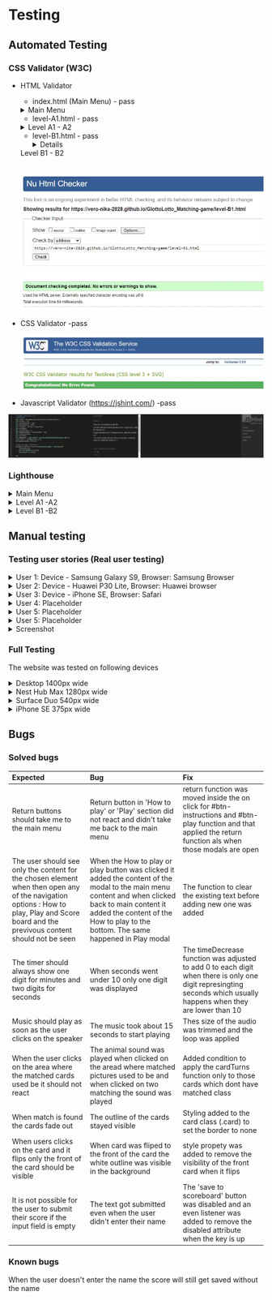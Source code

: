 # Testing

## Automated Testing 

### CSS Validator (W3C)
 * HTML Validator 
   * index.html (Main Menu) - pass
    <details>
    <summary>Main Menu</summary>
    <br>

    ![Index.html (Main Menu) Validation](./assets/readme_docs/automated_testing/w3c-validator-index-page.jpg.JPG)

    </details> 

   * level-A1.html - pass

   <details>
    <summary>Level A1 - A2</summary>
    <br>

    ![level-A1.html (Level A1 - A2) Validation](./assets/readme_docs/automated_testing/w3c-validator-level-A1-page.jpg)

   </details> 


   * level-B1.html - pass
     <details>
    <summary>Level B1 - B2</summary>
    <br>

   ![Contact.html (Level B1 - B2) Validation](./assets/readme_docs/automated_testing/w3c-validator-level-B1-page.JPG)

   </details>  


 * CSS Validator -pass
 
   ![Stylesheet Valiation](./assets/readme_docs/automated_testing/w3c-css-validator.JPG)

   </details>  

  * Javascript Validator (https://jshint.com/) -pass
 
   ![Javascript Valiation](./assets/readme_docs/automated_testing/jshint-validator-javascript.JPG)

   </details>   

### Lighthouse

<details>
<summary>Main Menu</summary>
<br>

* Desktop

![Main Menu Lighthouse test](./assets/readme_docs/automated_testing/lighthouse-main-menu-index-page-desktop.JPG)

* Mobile

![Main Menu Lighthouse test](./assets/readme_docs/automated_testing/lighthouse-main-menu-index-page-mobile.JPG)

</details> 

<details>
<summary>Level A1 -A2</summary>
<br>

![Level A1 -A2 page Lighthouse test](./assets/readme%20_docs/lighthouse%20test/Portfolio%20page.JPG)

</details> 

<details>
<summary>Level B1 -B2</summary>
<br>

![Contact page Lighthouse test](./assets/readme%20_docs/lighthouse%20test/Contact%20page.JPG)

</details> 

## Manual testing

### Testing user stories (Real user testing)

<details>
<summary> User 1:   Device -  Samsung Galaxy S9, Browser: Samsung Browser
</summary>
<br>

<details>
<summary> Main page
</summary>
<br>

| User stories | Feature | Expected result | Actual result |
|  :---| :---|  :---|  :---|
| 5  | Layout | Game as well as initial page and result fit the screen size and there is no need to sroll | Works as expected |
| 2  | Layout | All elements are visible  | Works as expected|
| 25 | Game name and game type description | Gives indication of the game type and who it is for| Works as expected|
| 1, 25 | Introduction to the game | Gives the description of the game and it's use | Works as expected|
| 2, 26 | Navigation buttons | Give me clear indication on where they will take me and are easy to read and it is intuitive| Works as expected|
|3 | Navigation buttons - How to play | When I click 'How to play' button it takes me to How to play section | Works as expected|
|3 | Navigation buttons - How to play on smaller devices| Instructions are easy to read and on smaller devices I have scroll option | Works as expected|
|4, 22, 29 | Navigation buttons  -Play | When I click 'Play buton'  it takes me to game options | Works as expected|
| 6, 36 | Navigation buttons  -Score board | When I click 'Score board'  it takes me to Scoreboard section | Works as expected|
| 7, 27 | Return button | When I click return button it takes me back to the main menu |
| 4, 27 | Play modal | I have two options of the games A1-A2 and  B1-B2 | Works as expected|
| 19, 36 | Score board | My score appears on the board | Works as expected|
| 4, 27 | Level options  A1-A2  button | A1-A2  button takes me to  A1-A2  game | Works as expected|
| 4, 24, 27 | Level options  B1-B2 button | B1-B2 button takes me to B1-B2 game|

</details> 

<details>
<summary> Game page
</summary>
<br>

| User stories | Feature | Expected result | Actual result |
|  :---| :---|  :---|  :---|
| User stories | Feature | Expected result | Actual result |
|  :---| :---|  :---|  :---|
| 15, 37 | Timer | Time starts as soon as the games loads | Works as expected|
| 15, 37 | Timer | Goes down by second | Works as expected|
| 16,38 | Turns | When I select two cards the counter of the turns goes up 1 both when they match and don’t match | Works as expected|
| 21, 39 | Music | When I click on the crossed speaker icon the cross is removed and the music starts playing |
| 5 | Cards | Card area fiths my screen size | Works as expected|
| 5 | Card  | When game loads there are 16 cards of the same color  |  Works as expected |
| 35 | Card  | When I click a card of my choice it turns around and I see a picture or a word  |  Works as expected |
| 11, 34 | Card  | Each time card turns  hear the pronunciation of the animal name |  Works as expected |
| 10 | Card  | When I click the card that is alreay selected  it doesn’t react : no animal name is said or card is not turned  |  Works as expected |
| 12 | Card  | When I find a match the cards dissaper and sound effect is played |  Works as expected |
| 13, 33 | Card  | When I don’t find a match cards turn back around  |  Works as expected |
| 10, 34 | Card  | When I click area where cards which I matched used to be it doesn’t react: no animal name is said neither can I hear a matched sound  |  Works as expected |
| 10, 14, 32 | Card | When I select two cards they stay face up long enough to see what picture or word is on the card |  Works as expected |
| 9, 31 | Card | With each new game cards are in a different position  |  Works as expected |

</details> 

<details>
<summary> Result section
</summary>
<br>
 
| User stories | Feature | Expected result | Actual result |
|  :---| :---|  :---|  :---|
| 17 | Time's up | When 2 minutes are over the game finished and Time'us message pop's up |  Works as expected |
| 17 | Well done  | When all pairs are matched Well done message pop's up |  Works as expected |
| 18, 36 | Points  | Underneath  the Well done message I can see how many points I earned  |  Works as expected |
| 19,36 | Input  | Input field shows text "Write your name here "  |  Works as expected |
| 19,36 | Input  | When I type anything in the field it overrides the placeholder message |  Works as expected |
| 19 | Save to the scoreboard button  | When I click save to the  score board button it saves my name in the scoreboard |  Works as expected |
| 19 | Save to the scoreboard button  | When I click save to the  score board button it saves my name in the scoreboard |  Works as expected |
| 20 | Save to the scoreboard button  | When I click save to the  score board button the text of the button changes to Saved  |  Works as expected |
| 8,30 | Play again button | When I click play again button it takes me to the same level  |  Works as expected |
| 2, 27 | Main menu button  | When I click Main menu  button it takes me to Main menu  |  Works as expected |

</details> 

<details>
<summary> Footer
</summary>
<br>

| User stories | Feature | Expected result | Actual result |
|  :---| :---|  :---|  :---|
| 40 | Link | When I click link it opens on a new page |  Works as expected |
| 40 | Link | When I click link it takes me to git hub page |  Works as expected |

</details> 

<details>
<summary> 404error page
</summary>
<br>

| User stories | Feature | Expected result | Actual result |
|  :---| :---|  :---|  :---|
| 41 | 404. html | When the game is not found I am directed to the page that tell me that the page is not found |  Works as expected |
| 42 | Back to the game button | When I click the back to the game button it takes me back to the the Main menu  |  Works as expected |

</details> 

</details> 

<details>
<summary> User 2:   Device -  Huawei P30 Lite, Browser: Huawei browser
</summary>
<br>

<details>
<summary> Main page
</summary>
<br>

| User stories | Feature | Expected result | Actual result |
|  :---| :---|  :---|  :---|
| 5  | Layout | Game as well as initial page and result fit the screen size and there is no need to sroll | Works as expected |
| 2  | Layout | All elements are visible  | Works as expected|
| 25 | Game name and game type description | Gives indication of the game type and who it is for| Works as expected|
| 1, 25 | Introduction to the game | Gives the description of the game and it's use | Works as expected|
| 2, 26 | Navigation buttons | Give me clear indication on where they will take me and are easy to read and it is intuitive| Works as expected|
|3 | Navigation buttons - How to play | When I click 'How to play' button it takes me to How to play section | Works as expected|
|3 | Navigation buttons - How to play on smaller devices| Instructions are easy to read and on smaller devices I have scroll option | Works as expected|
|4, 22, 29 | Navigation buttons  -Play | When I click 'Play buton'  it takes me to game options | Works as expected|
| 6, 36 | Navigation buttons  -Score board | When I click 'Score board'  it takes me to Scoreboard section | Works as expected|
| 7, 27 | Return button | When I click return button it takes me back to the main menu |
| 4, 27 | Play modal | I have two options of the games A1-A2 and  B1-B2 | Works as expected|
| 19, 36 | Score board | My score appears on the board | Works as expected|
| 4, 27 | Level options  A1-A2  button | A1-A2  button takes me to  A1-A2  game | Works as expected|
| 4, 24, 27 | Level options  B1-B2 button | B1-B2 button takes me to B1-B2 game|

</details> 

<details>
<summary> Game page
</summary>
<br>

| User stories | Feature | Expected result | Actual result |
|  :---| :---|  :---|  :---|
| User stories | Feature | Expected result | Actual result |
|  :---| :---|  :---|  :---|
| 15, 37 | Timer | Time starts as soon as the games loads | Works as expected|
| 15, 37 | Timer | Goes down by second | Works as expected|
| 16,38 | Turns | When I select two cards the counter of the turns goes up 1 both when they match and don’t match | Works as expected|
| 21, 39 | Music | When I click on the crossed speaker icon the cross is removed and the music starts playing |
| 5 | Cards | Card area fiths my screen size | Works as expected|
| 5 | Card  | When game loads there are 16 cards of the same color  |  Works as expected |
| 35 | Card  | When I click a card of my choice it turns around and I see a picture or a word  |  Works as expected |
| 11, 34 | Card  | Each time card turns  hear the pronunciation of the animal name |  Works as expected |
| 10 | Card  | When I click the card that is alreay selected  it doesn’t react : no animal name is said or card is not turned  |  Works as expected |
| 12 | Card  | When I find a match the cards dissaper and sound effect is played |  Works as expected |
| 13, 33 | Card  | When I don’t find a match cards turn back around  |  Works as expected |
| 10, 34 | Card  | When I click area where cards which I matched used to be it doesn’t react: no animal name is said neither can I hear a matched sound  |  Works as expected |
| 10, 14, 32 | Card | When I select two cards they stay face up long enough to see what picture or word is on the card |  Works as expected |
| 9, 31 | Card | With each new game cards are in a different position  |  Works as expected |

</details> 

<details>
<summary> Result section
</summary>
<br>
 
| User stories | Feature | Expected result | Actual result |
|  :---| :---|  :---|  :---|
| 17 | Time's up | When 2 minutes are over the game finished and Time'us message pop's up |  Works as expected |
| 17 | Well done  | When all pairs are matched Well done message pop's up |  Works as expected |
| 18, 36 | Points  | Underneath  the Well done message I can see how many points I earned  |  Works as expected |
| 19,36 | Input  | Input field shows text "Write your name here "  |  Works as expected |
| 19,36 | Input  | When I type anything in the field it overrides the placeholder message |  Works as expected |
| 19 | Save to the scoreboard button  | When I click save to the  score board button it saves my name in the scoreboard |  Works as expected |
| 19 | Save to the scoreboard button  | When I click save to the  score board button it saves my name in the scoreboard |  Works as expected |
| 20 | Save to the scoreboard button  | When I click save to the  score board button the text of the button changes to Saved  |  Works as expected |
| 8,30 | Play again button | When I click play again button it takes me to the same level  |  Works as expected |
| 2, 27 | Main menu button  | When I click Main menu  button it takes me to Main menu  |  Works as expected |

</details> 

<details>
<summary> Footer
</summary>
<br>

| User stories | Feature | Expected result | Actual result |
|  :---| :---|  :---|  :---|
| 40 | Link | When I click link it opens on a new page |  Works as expected |
| 40 | Link | When I click link it takes me to git hub page |  Works as expected |

</details> 

<details>
<summary> 404error page
</summary>
<br>

| User stories | Feature | Expected result | Actual result |
|  :---| :---|  :---|  :---|
| 41 | 404. html | When the game is not found I am directed to the page that tell me that the page is not found |  Works as expected |
| 42 | Back to the game button | When I click the back to the game button it takes me back to the the Main menu  |  Works as expected |

</details> 

</details> 

<details>
<summary> User 3:   Device -  iPhone SE, Browser: Safari
</summary>
<br>

<details>
<summary> Main page
</summary>
<br>

| User stories | Feature | Expected result | Actual result |
|  :---| :---|  :---|  :---|
| 5  | Layout | Game as well as initial page and result fit the screen size and there is no need to sroll | Works as expected |
| 2  | Layout | All elements are visible  | Works as expected|
| 25 | Game name and game type description | Gives indication of the game type and who it is for| Works as expected|
| 1, 25 | Introduction to the game | Gives the description of the game and it's use | Works as expected|
| 2, 26 | Navigation buttons | Give me clear indication on where they will take me and are easy to read and it is intuitive| Works as expected|
|3 | Navigation buttons - How to play | When I click 'How to play' button it takes me to How to play section | Works as expected|
|3 | Navigation buttons - How to play on smaller devices| Instructions are easy to read and on smaller devices I have scroll option | Works as expected|
|4, 22, 29 | Navigation buttons  -Play | When I click 'Play buton'  it takes me to game options | Works as expected|
| 6, 36 | Navigation buttons  -Score board | When I click 'Score board'  it takes me to Scoreboard section | Works as expected|
| 7, 27 | Return button | When I click return button it takes me back to the main menu |
| 4, 27 | Play modal | I have two options of the games A1-A2 and  B1-B2 | Works as expected|
| 19, 36 | Score board | My score appears on the board | Works as expected|
| 4, 27 | Level options  A1-A2  button | A1-A2  button takes me to  A1-A2  game | Works as expected|
| 4, 24, 27 | Level options  B1-B2 button | B1-B2 button takes me to B1-B2 game|

</details> 

<details>
<summary> Game page
</summary>
<br>

| User stories | Feature | Expected result | Actual result |
|  :---| :---|  :---|  :---|
| User stories | Feature | Expected result | Actual result |
|  :---| :---|  :---|  :---|
| 15, 37 | Timer | Time starts as soon as the games loads | Works as expected|
| 15, 37 | Timer | Goes down by second | Works as expected|
| 16,38 | Turns | When I select two cards the counter of the turns goes up 1 both when they match and don’t match | Works as expected|
| 21, 39 | Music | When I click on the crossed speaker icon the cross is removed and the music starts playing |
| 5 | Cards | Card area fiths my screen size | Works as expected|
| 5 | Card  | When game loads there are 16 cards of the same color  |  Works as expected |
| 35 | Card  | When I click a card of my choice it turns around and I see a picture or a word  |  Works as expected |
| 11, 34 | Card  | Each time card turns  hear the pronunciation of the animal name |  Works as expected |
| 10 | Card  | When I click the card that is alreay selected  it doesn’t react : no animal name is said or card is not turned  |  Works as expected |
| 12 | Card  | When I find a match the cards dissaper and sound effect is played |  Works as expected |
| 13, 33 | Card  | When I don’t find a match cards turn back around  |  Works as expected |
| 10, 34 | Card  | When I click area where cards which I matched used to be it doesn’t react: no animal name is said neither can I hear a matched sound  |  Works as expected |
| 10, 14, 32 | Card | When I select two cards they stay face up long enough to see what picture or word is on the card |  Works as expected |
| 9, 31 | Card | With each new game cards are in a different position  |  Works as expected |

</details> 

<details>
<summary> Result section
</summary>
<br>
 
| User stories | Feature | Expected result | Actual result |
|  :---| :---|  :---|  :---|
| 17 | Time's up | When 2 minutes are over the game finished and Time'us message pop's up |  Works as expected |
| 17 | Well done  | When all pairs are matched Well done message pop's up |  Works as expected |
| 18, 36 | Points  | Underneath  the Well done message I can see how many points I earned  |  Works as expected |
| 19,36 | Input  | Input field shows text "Write your name here "  |  Works as expected |
| 19,36 | Input  | When I type anything in the field it overrides the placeholder message |  Works as expected |
| 19 | Save to the scoreboard button  | When I click save to the  score board button it saves my name in the scoreboard |  Works as expected |
| 19 | Save to the scoreboard button  | When I click save to the  score board button it saves my name in the scoreboard |  Works as expected |
| 20 | Save to the scoreboard button  | When I click save to the  score board button the text of the button changes to Saved  |  Works as expected |
| 8,30 | Play again button | When I click play again button it takes me to the same level  |  Works as expected |
| 2, 27 | Main menu button  | When I click Main menu  button it takes me to Main menu  |  Works as expected |

</details> 

<details>
<summary> Footer
</summary>
<br>

| User stories | Feature | Expected result | Actual result |
|  :---| :---|  :---|  :---|
| 40 | Link | When I click link it opens on a new page |  Works as expected |
| 40 | Link | When I click link it takes me to git hub page |  Works as expected |

</details> 

<details>
<summary> 404error page
</summary>
<br>

| User stories | Feature | Expected result | Actual result |
|  :---| :---|  :---|  :---|
| 41 | 404. html | When the game is not found I am directed to the page that tell me that the page is not found |  Works as expected |
| 42 | Back to the game button | When I click the back to the game button it takes me back to the the Main menu  |  Works as expected |

</details> 

</details> 

<details>
<summary> User 4:   Placeholder
</summary>
<br>

</details> 

<details>
<summary> User 5:   Placeholder
</summary>
<br>

</details> 

<details>
<summary> User 5:   Placeholder
</summary>
<br>

</details> 

</details> 


<details>
<summary>Screenshot</summary>
<br>

![Title](./assets/readme%20_docs/user%20testing/title.JPG)

</details> 

### Full Testing

The website was tested on following devices

<details>
<summary>Desktop 1400px wide</summary>
<ul>

 <details>
 <summary>Main page</summary>
 
![Home page 1](./assets/readme%20_docs/full-testing/Desktop/Home1.JPG)
![Home page 2](./assets/readme%20_docs/full-testing/Desktop/Home2.JPG)
![Home page 3](./assets/readme%20_docs/full-testing/Desktop/Home3.JPG)
![Home page 4](./assets/readme%20_docs/full-testing/Desktop/Home4.JPG)

 </details> 

 <details>
 <summary>Level A1 -A2</summary>
 
![Portfolio 1](./assets/readme%20_docs/full-testing/Desktop/Portfolio.JPG)
![Portfolio 2](./assets/readme%20_docs/full-testing/Desktop/Portfolio2.JPG)
![Portfolio 3](./assets/readme%20_docs/full-testing/Desktop/Portfolio3.JPG)

 </details> 

 <details>
 <summary>Level A1 -A2</summary>
 
![Contact 1](./assets/readme%20_docs/full-testing/Desktop/Contact1.JPG)
![Contact 2](./assets/readme%20_docs/full-testing/Desktop/Contact2.JPG)


 </details> 

</ul>
</details> 


<details>
<summary>Nest Hub Max 1280px wide</summary>
<ul>

 <details>
 <summary>Home page</summary>
 
![Home page 1](./assets/readme%20_docs/full-testing/NestHubMax/Home1.JPG)
![Home page 2](./assets/readme%20_docs/full-testing/NestHubMax/Home2.JPG)
![Home page 3](./assets/readme%20_docs/full-testing/NestHubMax/Home3.JPG)
![Home page 4](./assets/readme%20_docs/full-testing/NestHubMax/Home4.JPG)

 </details> 

 <details>
 <summary>Portfolio</summary>
 
![Portfolio 1](./assets/readme%20_docs/full-testing/NestHubMax/Portfolio1.JPG)
![Portfolio 2](./assets/readme%20_docs/full-testing/NestHubMax/Portfolio2.JPG)
![Portfolio 3](./assets/readme%20_docs/full-testing/NestHubMax/Portfolio3.JPG)

 </details> 

 <details>
 <summary>Contact</summary>
 
![Contact 1](./assets/readme%20_docs/full-testing/NestHubMax/Contact1.JPG)
![Contact 2](./assets/readme%20_docs/full-testing/NestHubMax/Contact2.JPG)


 </details> 

</ul>
</details> 


<details>
<summary>Surface Duo 540px wide</summary>
<ul>

 <details>
 <summary>Home page</summary>
 
![Home page 1](./assets/readme%20_docs/full-testing/SurfaceDuo/Home1.JPG)
![Home page 2](./assets/readme%20_docs/full-testing/SurfaceDuo/Home2.JPG)
![Home page 3](./assets/readme%20_docs/full-testing/SurfaceDuo/Home3.JPG)
![Home page 4](./assets/readme%20_docs/full-testing/SurfaceDuo/Home4.JPG)
![Home page 5](./assets/readme%20_docs/full-testing/SurfaceDuo/Home5.JPG)

 </details> 

 <details>
 <summary>Portfolio</summary>
 
![Portfolio 1](./assets/readme%20_docs/full-testing/SurfaceDuo/Portfolio1.JPG)
![Portfolio 2](./assets/readme%20_docs/full-testing/SurfaceDuo/Portfolio2.JPG)
![Portfolio 3](./assets/readme%20_docs/full-testing/SurfaceDuo/Portfolio3.JPG)
![Portfolio 4](./assets/readme%20_docs/full-testing/SurfaceDuo/Portfolio4.JPG)
![Portfolio 5](./assets/readme%20_docs/full-testing/SurfaceDuo/Portfolio5.JPG)

 </details> 

 <details>
 <summary>Contact</summary>
 
![Contact 1](./assets/readme%20_docs/full-testing/SurfaceDuo/Contact1.JPG)
![Contact 2](./assets/readme%20_docs/full-testing/SurfaceDuo/Contact2.JPG)
![Contact 3](./assets/readme%20_docs/full-testing/SurfaceDuo/Contact3.JPG)

 </details> 

</ul>
</details> 



<details>
<summary>iPhone SE 375px wide</summary>
<ul>

 <details>
 <summary>Home page</summary>
 
![Home page 1](./assets/readme%20_docs/full-testing/iPhone/Home1.JPG)
![Home page 2](./assets/readme%20_docs/full-testing/iPhone/Home2.JPG)
![Home page 3](./assets/readme%20_docs/full-testing/iPhone/Home3.JPG)
![Home page 4](./assets/readme%20_docs/full-testing/iPhone/Home4.JPG)
![Home page 5](./assets/readme%20_docs/full-testing/iPhone/Home5.JPG)
![Home page 6](./assets/readme%20_docs/full-testing/iPhone/Home6.JPG)


 </details> 

 <details>
 <summary>Portfolio</summary>
 
![Portfolio 1](./assets/readme%20_docs/full-testing/iPhone/Porfolio1.JPG)
![Portfolio 2](./assets/readme%20_docs/full-testing/iPhone/Porfolio2.JPG)
![Portfolio 3](./assets/readme%20_docs/full-testing/iPhone/Porfolio3.JPG)
![Portfolio 4](./assets/readme%20_docs/full-testing/iPhone/Porfolio4.JPG)
![Portfolio 5](./assets/readme%20_docs/full-testing/iPhone/Porfolio5.JPG)
![Portfolio 6](./assets/readme%20_docs/full-testing/iPhone/Porfolio6.JPG)
![Portfolio 7](./assets/readme%20_docs/full-testing/iPhone/Porfolio7.JPG)

 </details> 

 <details>
 <summary>Contact</summary>
 
![Contact 1](./assets/readme%20_docs/full-testing/iPhone/Contact1.JPG)
![Contact 2](./assets/readme%20_docs/full-testing/iPhone/Contact2.JPG)
![Contact 3](./assets/readme%20_docs/full-testing/iPhone/Contact3.JPG)

 </details> 

</ul>
</details> 


## Bugs

### Solved bugs 
 |  Expected |  Bug |  Fix |
 |  :---| :---|  :---|
 | Return buttons should take me to the main menu | Return button in 'How to play' or 'Play' section did not react and didn't take me back to the main menu|return function was moved inside the on click for #btn-instructions and  #btn-play function and that applied the return function als when those modals are open |
 | The user should see only the content for the chosen element when then open any of the navigation options : How to play, Play and Score board and the previvous content should not be seen  | When the How to play or play button was clicked it added the content of the modal to the main menu content and when clicked back to main content it added the content of the How to play to the bottom. The same happened in Play modal | The function to clear the existing text before adding new one was added 
 | The timer should always show one digit for minutes and two digits for seconds | When seconds went under 10 only one digit was displayed | The timeDecrease function was adjusted to add 0 to each digit when there is only one digit represingting seconds which usually happens when they are lower than  10 |
 |Music should play as soon as the user clicks on the speaker | The music took about  15 seconds to start playing | Thes size of the audio was trimmed and the loop was applied
 | When the user clicks on the area where the matched cards used be it should not react| The animal sound was played when clicked on the aread where matched pictures used to be and when clicked on two matching the sound was played |  Added condition to apply the cardTurns function only to those cards which dont have matched class
 | When match is found the cards fade out | The outline of the cards stayed visible  | Styling added to the card class (.card) to set the border to none |
 | When users clicks on the card and it flips only the front of the card should be visible| When card was fliped to the front of the card the white outline was visible in the background  | style propety was added to remove the visibility of the front card when it flips|
 |It is not possible for the user to submit their score if the input field is empty | The text got submitted even when the user didn't enter their name | The 'save to scoreboard' button was disabled and an even listener was added to remove the disabled attribute when the key is up

### Known bugs
When the user doesn't enter the name the score will still get saved without the name


